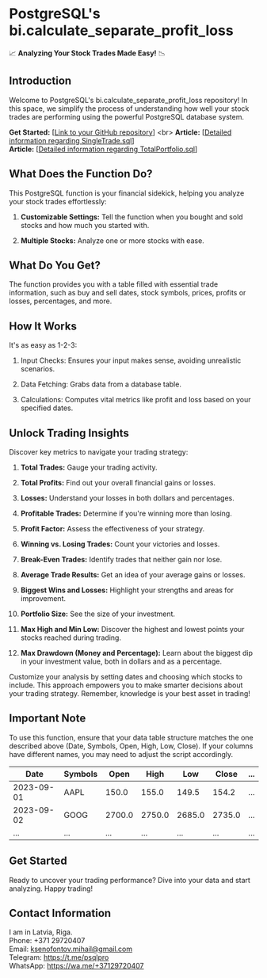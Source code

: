 # PostgreSQL's bi.calculate_separate_profit_loss

📈 **Analyzing Your Stock Trades Made Easy!** 📉

## Introduction
Welcome to PostgreSQL's bi.calculate_separate_profit_loss repository! In this space, we simplify the process of understanding how well your stock trades are performing using the powerful PostgreSQL database system.

**Get Started:** [[Link to your GitHub repository](https://github.com/KsenoLv/PLpgSQL-portfolio-statement.)]
<br>
**Article:** [[Detailed information regarding SingleTrade.sql](https://psql.pro/analyzing-stock-trades-single/)]
<br>
**Article:** [[Detailed information regarding TotalPortfolio.sql](https://psql.pro/analyzing-stock-tradestotal/)]

## What Does the Function Do?
This PostgreSQL function is your financial sidekick, helping you analyze your stock trades effortlessly:

1. **Customizable Settings:** Tell the function when you bought and sold stocks and how much you started with.

2. **Multiple Stocks:** Analyze one or more stocks with ease.

## What Do You Get?
The function provides you with a table filled with essential trade information, such as buy and sell dates, stock symbols, prices, profits or losses, percentages, and more.

## How It Works
It's as easy as 1-2-3:

1. Input Checks: Ensures your input makes sense, avoiding unrealistic scenarios.

2. Data Fetching: Grabs data from a database table.

3. Calculations: Computes vital metrics like profit and loss based on your specified dates.

## Unlock Trading Insights
Discover key metrics to navigate your trading strategy:

1. **Total Trades:** Gauge your trading activity.

2. **Total Profits:** Find out your overall financial gains or losses.

3. **Losses:** Understand your losses in both dollars and percentages.

4. **Profitable Trades:** Determine if you're winning more than losing.

5. **Profit Factor:** Assess the effectiveness of your strategy.

6. **Winning vs. Losing Trades:** Count your victories and losses.

7. **Break-Even Trades:** Identify trades that neither gain nor lose.

8. **Average Trade Results:** Get an idea of your average gains or losses.

9. **Biggest Wins and Losses:** Highlight your strengths and areas for improvement.

10. **Portfolio Size:** See the size of your investment.

11. **Max High and Min Low:** Discover the highest and lowest points your stocks reached during trading.

12. **Max Drawdown (Money and Percentage):** Learn about the biggest dip in your investment value, both in dollars and as a percentage.

Customize your analysis by setting dates and choosing which stocks to include. This approach empowers you to make smarter decisions about your trading strategy. Remember, knowledge is your best asset in trading!

## Important Note
To use this function, ensure that your data table structure matches the one described above (Date, Symbols, Open, High, Low, Close). If your columns have different names, you may need to adjust the script accordingly.

| Date       | Symbols | Open  | High  | Low   | Close | ... |
|------------|--------|-------|-------|-------|-------|-----|
| 2023-09-01 | AAPL   | 150.0 | 155.0 | 149.5 | 154.2 | ... |
| 2023-09-02 | GOOG   | 2700.0| 2750.0| 2685.0| 2735.0| ... |
| ...        | ...    | ...   | ...   | ...   | ...   | ... |

## Get Started
Ready to uncover your trading performance? Dive into your data and start analyzing. Happy trading!

## Contact Information

I am in Latvia, Riga.<br>
Phone: +371 29720407<br>
Email: ksenofontov.mihail@gmail.com<br>
Telegram: https://t.me/psqlpro<br>
WhatsApp: https://wa.me/+37129720407


